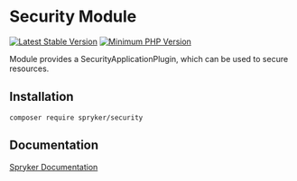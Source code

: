 # Security Module
[![Latest Stable Version](https://poser.pugx.org/spryker/security/v/stable.svg)](https://packagist.org/packages/spryker/security)
[![Minimum PHP Version](https://img.shields.io/badge/php-%3E%3D%208.2-8892BF.svg)](https://php.net/)

Module provides a SecurityApplicationPlugin, which can be used to secure resources.

## Installation

```
composer require spryker/security
```

## Documentation

[Spryker Documentation](https://docs.spryker.com)
